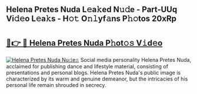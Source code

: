 ## Helena Pretes Nuda L𝚎a𝚔ed N𝚞𝚍e - Part-UUq Vi𝚍𝚎o L𝚎a𝚔s - H𝚘𝚝 O𝚗𝚕yf𝚊ns P𝚑𝚘tos 20xRp

# <h2><a href="http://kf07on.oniu.top/?m=Helena+Pretes+Nuda">🔗👉 🔴 Helena Pretes Nuda P𝚑ot𝚘𝚜 V𝚒d𝚎o</a></h2>

[![Helena Pretes Nuda Nu𝚍e𝚜](https://i.imgur.com/0qMVB7G.gif)](http://kf07on.oniu.top/?m=Helena+Pretes+Nuda)
Social media personality Helena Pretes Nuda, acclaimed for publishing dance and lifestyle material, consisting of presentations and personal blogs. Helena Pretes Nuda's public image is characterized by its warm and genuine demeanor, but the intricacies of his personal life remain shrouded in secrecy.  
